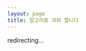 ```yaml
---
layout: page
title: 알고리즘 과외 합니다
---
```


redirecting...

<script>
window.location.href='/teach/serin/';
</script>
